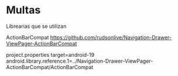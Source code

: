 Multas
======


Librearias que se utilizan

ActionBarCompat
https://github.com/rudsonlive/Navigation-Drawer-ViewPager-ActionBarCompat

project.properties
target=android-19
android.library.reference.1=../Navigation-Drawer-ViewPager-ActionBarCompat/ActionBarCompat

